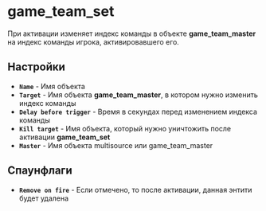 ﻿# game_team_set

При активации изменяет индекс команды в объекте **game_team_master** на индекс команды игрока, активировавшего его.

## Настройки

- **`Name`** - Имя объекта
- **`Target`** - Имя объекта **game_team_master**, в котором нужно изменить индекс команды
- **`Delay before trigger`** - Время в секундах перед изменением индекса команды
- **`Kill target`** - Имя объекта, который нужно уничтожить после активации **game_team_set**
- **`Master`** - Имя объекта multisource или game_team_master

## Спаунфлаги

- **`Remove on fire`** - Если отмечено, то после активации, данная энтити будет удалена
